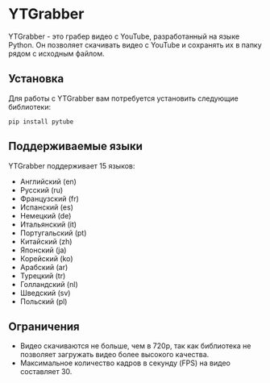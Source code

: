 # YTGrabber

YTGrabber - это грабер видео с YouTube, разработанный на языке Python. Он позволяет скачивать видео с YouTube и сохранять их в папку рядом с исходным файлом.

## Установка

Для работы с YTGrabber вам потребуется установить следующие библиотеки:

```shell
pip install pytube
```

## Поддерживаемые языки

YTGrabber поддерживает 15 языков:

- Английский (en)
- Русский (ru)
- Французский (fr)
- Испанский (es)
- Немецкий (de)
- Итальянский (it)
- Португальский (pt)
- Китайский (zh)
- Японский (ja)
- Корейский (ko)
- Арабский (ar)
- Турецкий (tr)
- Голландский (nl)
- Шведский (sv)
- Польский (pl)

## Ограничения

- Видео скачиваются не больше, чем в 720p, так как библиотека не позволяет загружать видео более высокого качества.
- Максимальное количество кадров в секунду (FPS) на видео составляет 30.
